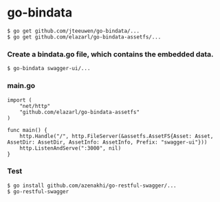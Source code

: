 # go-bindata
```
$ go get github.com/jteeuwen/go-bindata/...
$ go get github.com/elazarl/go-bindata-assetfs/...
```

### Create a bindata.go file, which contains the embedded data.
```
$ go-bindata swagger-ui/...
```

### main.go
```
import (
	"net/http"
	"github.com/elazarl/go-bindata-assetfs"
)

func main() {
	http.Handle("/", http.FileServer(&assetfs.AssetFS{Asset: Asset, AssetDir: AssetDir, AssetInfo: AssetInfo, Prefix: "swagger-ui"}))
	http.ListenAndServe(":3000", nil)
}
```

### Test
```
$ go install github.com/azenakhi/go-restful-swagger/...
$ go-restful-swagger
```
